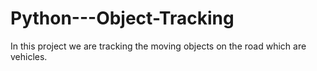 # Python---Object-Tracking
In this project we are tracking the moving objects on the road which are vehicles.
